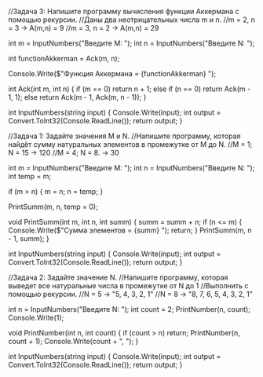 //Задача 3: Напишите программу вычисления функции Аккермана с помощью рекурсии.
 //Даны два неотрицательных числа m и n.
//m = 2, n = 3 -> A(m,n) = 9
//m = 3, n = 2 -> A(m,n) = 29

int m = InputNumbers("Введите M: ");
int n = InputNumbers("Введите N: ");

int functionAkkerman = Ack(m, n);

Console.Write($"Функция Аккермана = {functionAkkerman} ");

int Ack(int m, int n)
{
    if (m == 0) return n + 1;
    else if (n == 0) return Ack(m - 1, 1);
    else return Ack(m - 1, Ack(m, n - 1));
}

int InputNumbers(string input)
{
    Console.Write(input);
    int output = Convert.ToInt32(Console.ReadLine());
    return output;
}

//Задача 1: Задайте значения M и N. 
//Напишите программу, которая найдёт сумму натуральных элементов в промежутке от M до N.
//M = 1; N = 15 -> 120
//M = 4; N = 8. -> 30

int m = InputNumbers("Введите M: ");
int n = InputNumbers("Введите N: ");
int temp = m;

if (m > n)
{
    m = n;
    n = temp;
}

PrintSumm(m, n, temp = 0);

void PrintSumm(int m, int n, int summ)
{
    summ = summ + n;
    if (n <= m)
    {
        Console.Write($"Сумма элементов = {summ} ");
        return;
    }
    PrintSumm(m, n - 1, summ);
}

int InputNumbers(string input)
{
    Console.Write(input);
    int output = Convert.ToInt32(Console.ReadLine());
    return output;
}

//Задача 2: Задайте значение N. 
//Напишите программу, которая выведет все натуральные числа в промежутке от N до 1
//Выполнить с помощью рекурсии.
//N = 5 -> "5, 4, 3, 2, 1"
//N = 8 -> "8, 7, 6, 5, 4, 3, 2, 1"


int n = InputNumbers("Введите N: ");
int count = 2;
PrintNumber(n, count);
Console.Write(1);

void PrintNumber(int n, int count)
{
    if (count > n) return;
    PrintNumber(n, count + 1);
    Console.Write(count + ", ");
}

int InputNumbers(string input)
{
    Console.Write(input);
    int output = Convert.ToInt32(Console.ReadLine());
    return output;
}
